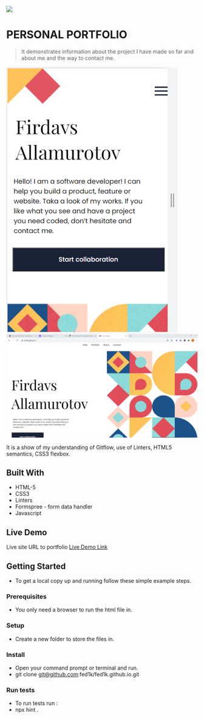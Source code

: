 ![](https://img.shields.io/badge/Microverse-blueviolet)

# PERSONAL PORTFOLIO

> It demonstrates information about the project I have made so far and about me and the way to contact me.

![screenshot](./images/Mobile-version.png)
![screenshot](./images/Desktop.png)

It is a show of my understanding of Gitflow, use of Linters, HTML5 semantics, CSS3 flexbox.

## Built With

- HTML-5
- CSS3
- Linters
- Formspree - form data handler
- Javascript

## Live Demo
Live site URL to portfolio
[Live Demo Link](https://fed1k.github.io/)


## Getting Started


- To get a local copy up and running follow these simple example steps.

### Prerequisites

- You only need a browser to run the html file in.

### Setup

- Create a new folder to store the files in.

### Install

- Open your command prompt or terminal and run.
- git clone git@github.com:fed1k/fed1k.github.io.git


### Run tests

- To run tests run :
- npx hint .
